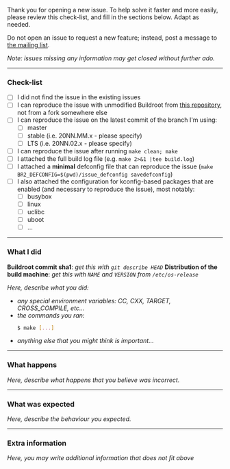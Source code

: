 Thank you for opening a new issue. To help solve it faster and more easily,
please review this check-list, and fill in the sections below. Adapt as
needed.

Do not open an issue to request a new feature; instead, post a message to
[the mailing list](https://lists.buildroot.org/mailman/listinfo/buildroot).

_Note: issues missing any information may get closed without further ado._

---
### Check-list

- [ ] I did not find the issue in the existing issues
- [ ] I can reproduce the issue with unmodified Buildroot from [this
      repository](https://gitlab.com/buildroot.org/buildroot), not from a
      fork somewhere else
- [ ] I can reproduce the issue on the latest commit of the branch I'm using:
    - [ ] master
    - [ ] stable (i.e. 20NN.MM.x - please specify)
    - [ ] LTS (i.e. 20NN.02.x - please specify)
- [ ] I can reproduce the issue after running `make clean; make`
- [ ] I attached the full build log file (e.g. `make 2>&1 |tee build.log`)
- [ ] I attached a **minimal** defconfig file that can reproduce the
      issue (`make BR2_DEFCONFIG=$(pwd)/issue_defconfig savedefconfig`)
- [ ] I also attached the configuration for kconfig-based packages that
      are enabled (and necessary to reproduce the issue), most notably:
    - [ ] busybox
    - [ ] linux
    - [ ] uclibc
    - [ ] uboot
    - [ ] …

---
### What I did

**Buildroot commit sha1**: _get this with `git describe HEAD`_
**Distribution of the build machine**: _get this with `NAME` and `VERSION` from `/etc/os-release`_

_Here, describe what you did:_
- _any special environment variables: CC, CXX, TARGET, CROSS_COMPILE, etc…_
- _the commands you ran:_
    ```sh
    $ make [...]
    ```
- _anything else that you might think is important…_

---
### What happens

_Here, describe what happens that you believe was incorrect._

---
### What was expected

_Here, describe the behaviour you expected._

---
### Extra information

_Here, you may write additional information that does not fit above_
